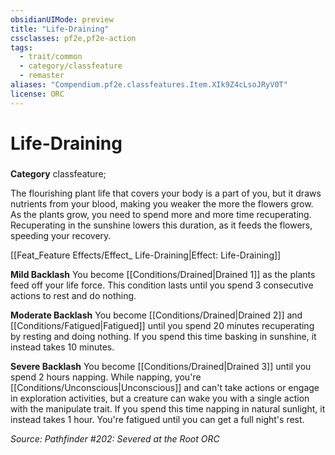 ```yaml
---
obsidianUIMode: preview
title: "Life-Draining"
cssclasses: pf2e,pf2e-action
tags:
  - trait/common
  - category/classfeature
  - remaster
aliases: "Compendium.pf2e.classfeatures.Item.XIk9Z4cLsoJRyV0T"
license: ORC
---
```

# Life-Draining

### 

**Category** classfeature; 




The flourishing plant life that covers your body is a part of you, but it draws nutrients from your blood, making you weaker the more the flowers grow. As the plants grow, you need to spend more and more time recuperating. Recuperating in the sunshine lowers this duration, as it feeds the flowers, speeding your recovery.

[[Feat_Feature Effects/Effect_ Life-Draining|Effect: Life-Draining]]

**Mild Backlash** You become [[Conditions/Drained|Drained 1]] as the plants feed off your life force. This condition lasts until you spend 3 consecutive actions to rest and do nothing.

**Moderate Backlash** You become [[Conditions/Drained|Drained 2]] and [[Conditions/Fatigued|Fatigued]] until you spend 20 minutes recuperating by resting and doing nothing. If you spend this time basking in sunshine, it instead takes 10 minutes.

**Severe Backlash** You become [[Conditions/Drained|Drained 3]] until you spend 2 hours napping. While napping, you're [[Conditions/Unconscious|Unconscious]] and can't take actions or engage in exploration activities, but a creature can wake you with a single action with the manipulate trait. If you spend this time napping in natural sunlight, it instead takes 1 hour. You're fatigued until you can get a full night's rest.

*Source: Pathfinder #202: Severed at the Root*
*ORC*